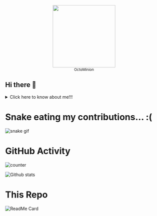 <div align="center">
<img src="https://octodex.github.com/images/minion.png" width="200"><br>
<sup>OctoMinion</sup>
</div>

## Hi there 👋
<details>
<summary>Click here to know about me!!!</summary>
<pre>
- 🔭 I’m currently working on my Restaurant with App & Bot Project.
- 🌱 I’m currently learning B.Tech in CSE, PESU-Bangalore.
- 👯 I’m looking to collaborate on Flutter and Web Projects.
- 🤔 I’m looking for help with Arduino line following robot.
- 💬 Ask me about anything, doesn't matter if I Know or Don't.
- 📫 How to reach me:
  <img src="https://edent.github.io/SuperTinyIcons/images/svg/gmail.svg" width="15" title="Gmail"/> - sathviksaya@gmail.com
  <img src="https://edent.github.io/SuperTinyIcons/images/svg/whatsapp.svg" width="15" title="Gmail"/> - +91 6363345756
  <Strong>Social</strong> - <a href="https://www.linkedin.com/in/sathvik-saya-384a01197/"><img src="https://edent.github.io/SuperTinyIcons/images/svg/linkedin.svg" width="15" title="LinkedIn" /></a>  <a href="https://www.instagram.com/sathviksaya/"><img src="https://edent.github.io/SuperTinyIcons/images/svg/instagram.svg" width="15" title="Instagram" /></a>  <a href="https://www.facebook.com/sathviksaya/"><img src="https://edent.github.io/SuperTinyIcons/images/svg/facebook.svg" width="15" title="Facebook" /></a>  <a href="https://www.github.com/sathviksaya/"><img src="https://edent.github.io/SuperTinyIcons/images/svg/github.svg" width="15" title="Facebook" /></a>
- 😄 You can call me sathvik, saya, buddy, man, bro, dude.
- ⚡ Fun fact: Flutter basics can be mastered in a week. Give it a try!
</pre>
 </details>
  
 # Snake eating my contributions...  :(
![snake gif](https://github.com/sathviksaya/sathviksaya/blob/output/github-contribution-grid-snake.gif)

# GitHub Activity
![counter](https://en7bzls65g1g55c.m.pipedream.net)

![Github stats](https://github-readme-stats.vercel.app/api?username=sathviksaya)

# This Repo
![ReadMe Card](https://github-readme-stats.vercel.app/api/pin/?username=sathviksaya&repo=sathviksaya)
